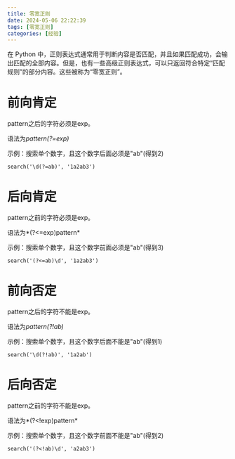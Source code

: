 ```yaml
---
title: 零宽正则
date: 2024-05-06 22:22:39
tags: [零宽正则]
categories: [经验]
---
```


在 Python 中，正则表达式通常用于判断内容是否匹配，并且如果匹配成功，会输出匹配的全部内容。但是，也有一些高级正则表达式，可以只返回符合特定“匹配规则”的部分内容。这些被称为“零宽正则”。

# 前向肯定
pattern之后的字符必须是exp。

语法为*pattern(?=exp)*

示例：搜索单个数字，且这个数字后面必须是"ab"(得到2)
```
search('\d(?=ab)', '1a2ab3')
```  

# 后向肯定
pattern之前的字符必须是exp。

语法为*(?<=exp)pattern*

示例：搜索单个数字，且这个数字前面必须是"ab"(得到3)
```
search('(?<=ab)\d', '1a2ab3')
```  

# 前向否定
pattern之后的字符不能是exp。

语法为*pattern(?!ab)*

示例：搜索单个数字，且这个数字后面不能是"ab"(得到1)
```
search('\d(?!ab)', '1a2ab')
```  

# 后向否定
pattern之前的字符不能是exp。

语法为*(?<!exp)pattern*

示例：搜索单个数字，且这个数字前面不能是"ab"(得到2)
```
search('(?<!ab)\d', 'a2ab3')
```  
